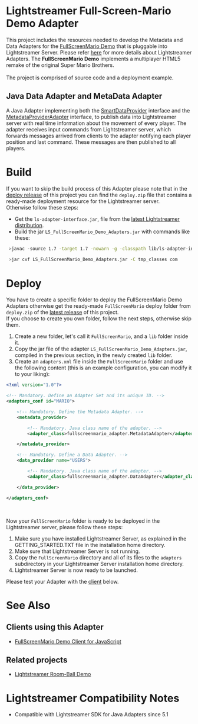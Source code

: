 # Lightstreamer Full-Screen-Mario Demo Adapter #

This project includes the resources needed to develop the Metadata and Data Adapters for the [FullScreenMario Demo]() that is pluggable into Lightstreamer Server. Please refer [here](http://www.lightstreamer.com/latest/Lightstreamer_Allegro-Presto-Vivace_5_1_Colosseo/Lightstreamer/DOCS-SDKs/General%20Concepts.pdf) for more details about Lightstreamer Adapters.
The <b>FullScreenMario Demo</b> implements a multiplayer HTML5 remake of the original Super Mario Brothers.<br>
<br>
The project is comprised of source code and a deployment example.

## Java Data Adapter and MetaData Adapter ##
A Java Adapter implementing both the [SmartDataProvider](http://www.lightstreamer.com/docs/adapter_java_api/com/lightstreamer/interfaces/data/SmartDataProvider.html) interface and the [MetadataProviderAdapter](http://www.lightstreamer.com/docs/adapter_java_api/com/lightstreamer/interfaces/metadata/MetadataProviderAdapter.html) interface, to publish data into Lightstreamer server with real time information about the movement of every player.
The adapter receives input commands from Lightstreamer server, which forwards messages arrived from clients to the adapter notifying each player position and last command. These messages are then published to all players.

# Build #

If you want to skip the build process of this Adapter please note that in the [deploy release](https://github.com/Weswit/Lightstreamer-example-FullScreenMario-adapter-java/releases) of this project you can find the `deploy.zip` file that contains a ready-made deployment resource for the Lightstreamer server. <br>
Otherwise follow these steps:

* Get the `ls-adapter-interface.jar`, file from the [latest Lightstreamer distribution](http://www.lightstreamer.com/download).
* Build the jar `LS_FullScreenMario_Demo_Adapters.jar` with commands like these:
```sh
 >javac -source 1.7 -target 1.7 -nowarn -g -classpath lib/ls-adapter-interface.jar -sourcepath src/ -d tmp_classes src/com/lightstreamer/adapters/fullscreenmario_adapter/DataAdapter.java
 
 >jar cvf LS_FullScreenMario_Demo_Adapters.jar -C tmp_classes com
```

# Deploy #

You have to create a specific folder to deploy the FullScreenMario Demo Adapters otherwise get the ready-made `FullScreenMario` deploy folder from `deploy.zip` of the [latest release](https://github.com/Weswit/Lightstreamer-example-FullScreenMario-adapter-java/releases) of this project.<br>
If you choose to create you own folder, follow the next steps, otherwise skip them. 

1. Create a new folder, let's call it `FullScreenMario`, and a `lib` folder inside it.
2. Copy the jar file of the adapter `LS_FullScreenMario_Demo_Adapters.jar`, compiled in the previous section, in the newly created `lib` folder.
3. Create an `adapters.xml` file inside the `FullScreenMario` folder and use the following content (this is an example configuration, you can modify it to your liking):

```xml
<?xml version="1.0"?>

<!-- Mandatory. Define an Adapter Set and its unique ID. -->
<adapters_conf id="MARIO">

    <!-- Mandatory. Define the Metadata Adapter. -->
    <metadata_provider>

        <!-- Mandatory. Java class name of the adapter. -->
        <adapter_class>fullscreenmario_adapter.MetadataAdapter</adapter_class>

    </metadata_provider>

    <!-- Mandatory. Define a Data Adapter. -->
    <data_provider name="USERS">

        <!-- Mandatory. Java class name of the adapter. -->
        <adapter_class>fullscreenmario_adapter.DataAdapter</adapter_class>

    </data_provider>

</adapters_conf>
```
<br> 

Now your `FullScreenMario` folder is ready to be deployed in the Lightstreamer server, please follow these steps:<br>

1. Make sure you have installed Lightstreamer Server, as explained in the GETTING_STARTED.TXT file in the installation home directory.
2. Make sure that Lightstreamer Server is not running.
3. Copy the `FullScreenMario` directory and all of its files to the `adapters` subdirectory in your Lightstreamer Server installation home directory.
4. Lightstreamer Server is now ready to be launched.

Please test your Adapter with the [client](https://github.com/Weswit/Lightstreamer-example-FullScreenMario-adapter-java#clients-using-this-adapter) below.

# See Also #

## Clients using this Adapter ##

* [FullScreenMario Demo Client for JavaScript](https://github.com/Weswit/Lightstreamer-example-FullScreenMario-client-javascript)

## Related projects ##

* [Lightstreamer Room-Ball Demo](https://github.com/Weswit/Lightstreamer-example-RoomBall-client-javascript#lightstreamer-room-ball-demo-for-javascript-client)

# Lightstreamer Compatibility Notes #

- Compatible with Lightstreamer SDK for Java Adapters since 5.1

